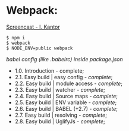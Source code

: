 # Webpack:

[Screencast - I. Kantor](https://www.youtube.com/playlist?list=PLDyvV36pndZHfBThhg4Z0822EEG9VGenn)


```
$ npm i
$ webpack
$ NODE_ENV=public webpack
```

*babel config (like .babelrc) inside package.json*


+ 1.0. Introduction - complete;
+ 2.1. Easy build | easy config   - *complete*;
+ 2.2. Easy build | module access - *complete*;
+ 2.3. Easy build | watcher       - *complete*;
+ 2.4. Easy build | Source maps   - *complete*;
+ 2.5. Easy build | ENV variable  - *complete*;
+ 2.6. Easy build | BABEL (+2.7)  - *complete*;
+ 2.7. Easy build | resolving     - *complete*;
+ 2.8. Easy build | UglifyJs      - *complete*;


















